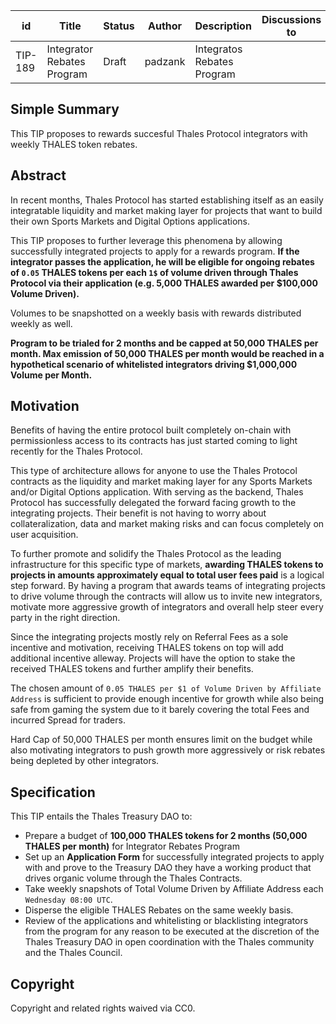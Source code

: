 | id | Title | Status | Author | Description | Discussions to | Created |
| ----------- | ----------- | ----------- | ----------- | ----------- | ----------- | ----------- |
| TIP-189 | Integrator Rebates Program | Draft | padzank | Integratos Rebates Program |  | 2023-11-28
 
## Simple Summary

This TIP proposes to rewards succesful Thales Protocol integrators with weekly THALES token rebates.

## Abstract

In recent months, Thales Protocol has started establishing itself as an easily integratable liquidity and market making layer for projects that want to build their own Sports Markets and Digital Options applications.  
 
This TIP proposes to further leverage this phenomena by allowing successfully integrated projects to apply for a rewards program. **If the integrator passes the application, he will be eligible for ongoing rebates of `0.05` THALES tokens per each `1$` of volume driven through Thales Protocol via their application (e.g. 5,000 THALES awarded per $100,000 Volume Driven).**


Volumes to be snapshotted on a weekly basis with rewards distributed weekly as well.  
 
**Program to be trialed for 2 months and be capped at 50,000 THALES per month. Max emission of 50,000 THALES per month would be reached in a hypothetical scenario of whitelisted integrators driving $1,000,000 Volume per Month.** 


## Motivation


Benefits of having the entire protocol built completely on-chain with permissionless access to its contracts has just started coming to light recently for the Thales Protocol.  
 
This type of architecture allows for anyone to use the Thales Protocol contracts as the liquidity and market making layer for any Sports Markets and/or Digital Options application. With serving as the backend, Thales Protocol has successfully delegated the forward facing growth to the integrating projects. Their benefit is not having to worry about collateralization, data and market making risks and can focus completely on user acquisition.  
 
To further promote and solidify the Thales Protocol as the leading infrastructure for this specific type of markets, **awarding THALES tokens to projects in amounts approximately equal to total user fees paid** is a logical step forward. By having a program that awards teams of integrating projects to drive volume through the contracts will allow us to invite new integrators, motivate more aggressive growth of integrators and overall help steer every party in the right direction.  


Since the integrating projects mostly rely on Referral Fees as a sole incentive and motivation, receiving THALES tokens on top will add additional incentive alleway. Projects will have the option to stake the received THALES tokens and further amplify their benefits.  
 
The chosen amount of `0.05 THALES per $1 of Volume Driven by Affiliate Address` is sufficient to provide enough incentive for growth while also being safe from gaming the system due to it barely covering the total Fees and incurred Spread for traders.  
 
Hard Cap of 50,000 THALES per month ensures limit on the budget while also motivating integrators to push growth more aggressively or risk rebates being depleted by other integrators.


## Specification
 
  This TIP entails the Thales Treasury DAO to:  
- Prepare a budget of **100,000 THALES tokens for 2 months (50,000 THALES per month)** for Integrator Rebates Program
- Set up an **Application Form** for successfully integrated projects to apply with and prove to the Treasury DAO they have a working product that drives organic volume through the Thales Contracts.
- Take weekly snapshots of Total Volume Driven by Affiliate Address each `Wednesday 08:00 UTC`.
- Disperse the eligible THALES Rebates on the same weekly basis.
- Review of the applications and whitelisting or blacklisting integrators from the program for any reason to be executed at the discretion of the Thales Treasury DAO in open coordination with the Thales community and the Thales Council.


## Copyright
 
Copyright and related rights waived via CC0.